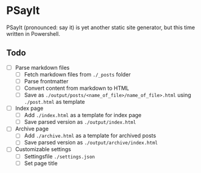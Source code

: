 # PSayIt

PSayIt (pronounced: say it) is yet another static site generator, but this time written in Powershell.

## Todo

- [ ] Parse markdown files
  - [ ] Fetch markdown files from `./_posts` folder
  - [ ] Parse frontmatter
  - [ ] Convert content from markdown to HTML
  - [ ] Save as `./output/posts/<name_of_file>/name_of_file>.html` using `./post.html` as template
- [ ] Index page
  - [ ] Add `./index.html` as a template for index page
  - [ ] Save parsed version as `./output/index.html`
- [ ] Archive page
  - [ ] Add `./archive.html` as a template for archived posts
  - [ ] Save parsed version as `./output/archive/index.html`
- [ ] Customizable settings 
  - [ ] Settingsfile `./settings.json`
  - [ ] Set page title

